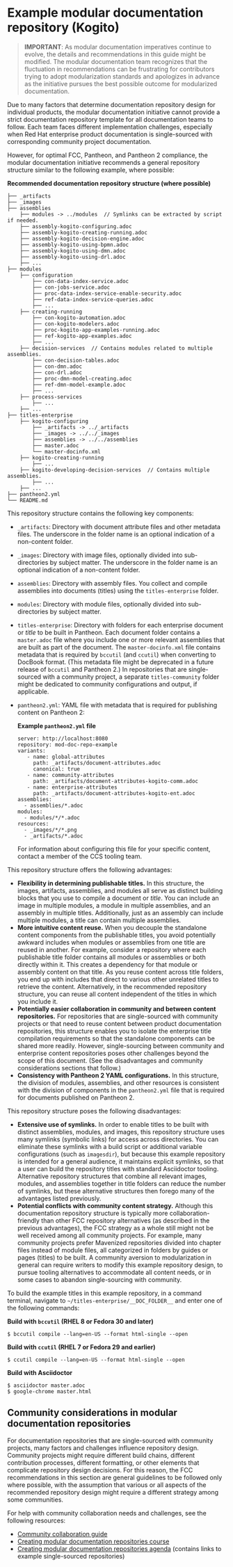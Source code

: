 # Example modular documentation repository (Kogito)

>**IMPORTANT**: As modular documentation imperatives continue to evolve, the details and recommendations in this guide might be modified. The modular documentation team recognizes that the fluctuation in recommendations can be frustrating for contributors trying to adopt modularization standards and apologizes in advance as the initiative pursues the best possible outcome for modularized documentation.

Due to many factors that determine documentation repository design for individual products, the modular documentation initiative cannot provide a strict documentation repository template for all documentation teams to follow. Each team faces different implementation challenges, especially when Red Hat enterprise product documentation is single-sourced with corresponding community project documentation.

However, for optimal FCC, Pantheon, and Pantheon 2 compliance, the modular documentation initiative recommends a general repository structure similar to the following example, where possible:

**Recommended documentation repository structure (where possible)**
```
├── _artifacts
├── _images
├── assemblies
    ├── modules -> ../modules  // Symlinks can be extracted by script if needed.
    ├── assembly-kogito-configuring.adoc
    ├── assembly-kogito-creating-running.adoc
    ├── assembly-kogito-decision-engine.adoc
    ├── assembly-kogito-using-bpmn.adoc
    ├── assembly-kogito-using-dmn.adoc
    ├── assembly-kogito-using-drl.adoc
    ├── ...
├── modules
    ├── configuration
        ├── con-data-index-service.adoc
        ├── con-jobs-service.adoc
        ├── proc-data-index-service-enable-security.adoc
        ├── ref-data-index-service-queries.adoc
        ├── ...
    ├── creating-running
        ├── con-kogito-automation.adoc
        ├── con-kogito-modelers.adoc
        ├── proc-kogito-app-examples-running.adoc
        ├── ref-kogito-app-examples.adoc
        ├── ...
    ├── decision-services  // Contains modules related to multiple assemblies.
        ├── con-decision-tables.adoc
        ├── con-dmn.adoc
        ├── con-drl.adoc
        ├── proc-dmn-model-creating.adoc
        ├── ref-dmn-model-example.adoc
        ├── ...
    ├── process-services
        ├── ...
    ├── ...
├── titles-enterprise
    ├── kogito-configuring
        ├── _artifacts -> ../_artifacts
        ├── _images -> ../../_images
        ├── assemblies -> ../../assemblies
        ├── master.adoc
        └── master-docinfo.xml
    ├── kogito-creating-running
        ├── ...
    ├── kogito-developing-decision-services  // Contains multiple assemblies.
        ├── ...
    ├── ...
├── pantheon2.yml
└── README.md
```

This repository structure contains the following key components:

- `_artifacts`: Directory with document attribute files and other metadata files. The underscore in the folder name is an optional indication of a non-content folder.
- `_images`: Directory with image files, optionally divided into sub-directories by subject matter. The underscore in the folder name is an optional indication of a non-content folder.
- `assemblies`: Directory with assembly files. You collect and compile assemblies into documents (titles) using the `titles-enterprise` folder.
- `modules`: Directory with module files, optionally divided into sub-directories by subject matter.
- `titles-enterprise`: Directory with folders for each enterprise document or _title_ to be built in Pantheon. Each document folder contains a `master.adoc` file where you include one or more relevant assemblies that are built as part of the document. The `master-docinfo.xml` file contains metadata that is required by `bccutil` (and `ccutil`) when converting to DocBook format. (This metadata file might be deprecated in a future release of `bccutil` and Pantheon 2.) In repositories that are single-sourced with a community project, a separate `titles-community` folder might be dedicated to community configurations and output, if applicable.
- `pantheon2.yml`: YAML file with metadata that is required for publishing content on Pantheon 2:

    **Example `pantheon2.yml` file**
    ```
    server: http://localhost:8080
    repository: mod-doc-repo-example
    variants:
       - name: global-attributes
         path: _artifacts/document-attributes.adoc
         canonical: true
       - name: community-attributes
         path: _artifacts/document-attributes-kogito-comm.adoc
       - name: enterprise-attributes
         path: _artifacts/document-attributes-kogito-ent.adoc
    assemblies:
      - assemblies/*.adoc
    modules:
      - modules/*/*.adoc
    resources:
      - _images/*/*.png
      - _artifacts/*.adoc
    ```

    For information about configuring this file for your specific content, contact a member of the CCS tooling team.

This repository structure offers the following advantages:

- **Flexibility in determining publishable titles.** In this structure, the images, artifacts, assemblies, and modules all serve as distinct building blocks that you use to compile a document or _title_. You can include an image in multiple modules, a module in multiple assemblies, and an assembly in multiple titles. Additionally, just as an assembly can include multiple modules, a title can contain multiple assemblies.
- **More intuitive content reuse.** When you decouple the standalone content components from the publishable titles, you avoid potentially awkward includes when modules or assemblies from one title are reused in another. For example, consider a repository where each publishable title folder contains all modules or assemblies or both directly within it. This creates a dependency for that module or assembly content on that title. As you reuse content across title folders, you end up with includes that direct to various other unrelated titles to retrieve the content. Alternatively, in the recommended repository structure, you can reuse all content independent of the titles in which you include it.
- **Potentially easier collaboration in community and between content repositories.** For repositories that are single-sourced with community projects or that need to reuse content between product documentation repositories, this structure enables you to isolate the enterprise title compilation requirements so that the standalone components can be shared more readily. However, single-sourcing between community and enterprise content repositories poses other challenges beyond the scope of this document. (See the disadvantages and community considerations sections that follow.)
- **Consistency with Pantheon 2 YAML configurations.** In this structure, the division of modules, assemblies, and other resources is consistent with the division of components in the `pantheon2.yml` file that is required for documents published on Pantheon 2.

This repository structure poses the following disadvantages:

- **Extensive use of symlinks.** In order to enable titles to be built with distinct assemblies, modules, and images, this repository structure uses many symlinks (symbolic links) for access across directories. You can eliminate these symlinks with a build script or additional variable configurations (such as `imagesdir`), but because this example repository is intended for a general audience, it maintains explicit symlinks, so that a user can build the repository titles with standard Asciidoctor tooling. Alternative repository structures that combine all relevant images, modules, and assemblies together in title folders can reduce the number of symlinks, but these alternative structures then forego many of the advantages listed previously.
- **Potential conflicts with community content strategy.** Although this documentation repository structure is typically more collaboration-friendly than other FCC repository alternatives (as described in the previous advantages), the FCC strategy as a whole still might not be well received among all community projects. For example, many community projects prefer Mavenized repositories divided into chapter files instead of module files, all categorized in folders by guides or pages (titles) to be built. A community aversion to modularization in general can require writers to modify this example repository design, to pursue tooling alternatives to accommodate all content needs, or in some cases to abandon single-sourcing with community.

To build the example titles in this example repository, in a command terminal, navigate to `~/titles-enterprise/__DOC_FOLDER__` and enter one of the following commands:

**Build with `bccutil` (RHEL 8 or Fedora 30 and later)**
```
$ bccutil compile --lang=en-US --format html-single --open
```

**Build with `ccutil` (RHEL 7 or Fedora 29 and earlier)**
```
$ ccutil compile --lang=en-US --format html-single --open
```

**Build with Asciidoctor**
```
$ asciidoctor master.adoc
$ google-chrome master.html
```

## Community considerations in modular documentation repositories

For documentation repositories that are single-sourced with community projects, many factors and challenges influence repository design. Community projects might require different build chains, different contribution processes, different formatting, or other elements that complicate repository design decisions. For this reason, the FCC recommendations in this section are general guidelines to be followed only where possible, with the assumption that various or all aspects of the recommended repository design might require a different strategy among some communities.

For help with community collaboration needs and challenges, see the following resources:

- [Community collaboration guide](https://redhat-documentation.github.io/community-collaboration-guide/)
- [Creating modular documentation repositories course](https://learning.redhat.com/mod/facetoface/view.php?id=6590)
- [Creating modular documentation repositories agenda](https://docs.google.com/document/d/1XLptcmIaU9ymQoxwC5FIf_VDhBNrHb4zzvUiM8qesEw/edit?usp=sharing) (contains links to example single-sourced repositories)
